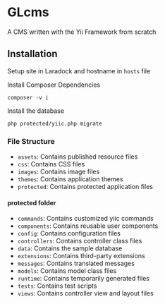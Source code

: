 # GLcms 
A CMS written with the Yii Framework from scratch 


## Installation

Setup site in Laradock and hostname in `hosts` file

Install Composer Dependencies
```
composer -v i
```

Install the database

```
php protected/yiic.php migrate
```

### File Structure

* `assets`: Contains published resource files
* `css`: Contains CSS files
* `images`: Contains image files
* `themes`: Contains application themes
* `protected`: Contains protected application files

#### protected folder

* `commands`: Contains customized yiic commands
* `components`: Contains reusable user components
* `config`: Contains configuration files
* `controllers`: Contains controller class files
* `data`: Contains the sample database
* `extensions`: Contains third-party extensions
* `messages`: Contains translated messages
* `models`: Contains model class files
* `runtime`: Contains temporarily generated files
* `tests`: Contains test scripts
* `views`: Contains controller view and layout files
